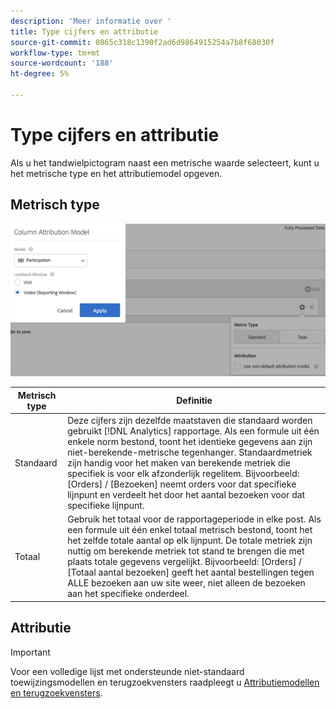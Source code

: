 ```yaml
---
description: 'Meer informatie over '
title: Type cijfers en attributie
source-git-commit: 0865c318c1390f2ad6d9864915254a7b8f68030f
workflow-type: tm+mt
source-wordcount: '188'
ht-degree: 5%

---
```


# Type cijfers en attributie

Als u het tandwielpictogram naast een metrische waarde selecteert, kunt u het metrische type en het attributiemodel opgeven.

## Metrisch type

![](assets/cm_type_alloc.png)

| Metrisch type | Definitie |
|---|---|
| Standaard | Deze cijfers zijn dezelfde maatstaven die standaard worden gebruikt [!DNL Analytics] rapportage. Als een formule uit één enkele norm bestond, toont het identieke gegevens aan zijn niet-berekende-metrische tegenhanger. Standaardmetriek zijn handig voor het maken van berekende metriek die specifiek is voor elk afzonderlijk regelitem. Bijvoorbeeld: [Orders] / [Bezoeken] neemt orders voor dat specifieke lijnpunt en verdeelt het door het aantal bezoeken voor dat specifieke lijnpunt. |
| Totaal | Gebruik het totaal voor de rapportageperiode in elke post. Als een formule uit één enkel totaal metrisch bestond, toont het het zelfde totale aantal op elk lijnpunt. De totale metriek zijn nuttig om berekende metriek tot stand te brengen die met plaats totale gegevens vergelijkt. Bijvoorbeeld: [Orders] / [Totaal aantal bezoeken] geeft het aantal bestellingen tegen ALLE bezoeken aan uw site weer, niet alleen de bezoeken aan het specifieke onderdeel. |

## Attributie

>[!IMPORTANT]
>Voor een volledige lijst met ondersteunde niet-standaard toewijzingsmodellen en terugzoekvensters raadpleegt u [Attributiemodellen en terugzoekvensters](/help/analysis-workspace/attribution/models.md).

